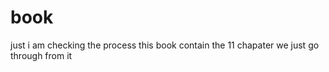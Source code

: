 # book
just i am checking the process this book contain the 11 chapater we just go through from it 
